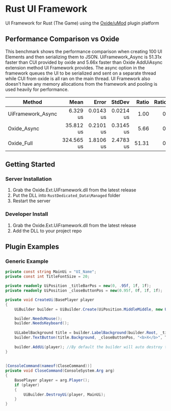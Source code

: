 # Rust UI Framework
UI Framework for Rust (The Game) using the [Oxide/uMod](https://umod.org) plugin platform

## Performance Comparison vs Oxide

This benchmark shows the performance comparison when creating 100 UI Elements and then serializing them to JSON.
UiFramework_Async is 51.31x faster than CUI provided by oxide and 5.66x faster than Oxide AddUiAsync extension method UI Framework provides.
The async option in the framework queues the UI to be serialized and sent on a separate thread while CUI from oxide is all ran on the main thread.
UI Framework also doesn't have any memory allocations from the framework and pooling is used heavily for performance.

| Method            | Mean       | Error     | StdDev    | Ratio | RatioSD | Gen0    | Gen1   | Allocated |
|------------------ |-----------:|----------:|----------:|------:|--------:|--------:|-------:|----------:|
| UiFramework_Async |   6.329 us | 0.0143 us | 0.0214 us |  1.00 |    0.00 |       - |      - |         - |
| Oxide_Async       |  35.812 us | 0.2101 us | 0.3145 us |  5.66 |    0.05 |  2.9907 | 0.3052 |   51792 B |
| Oxide_Full        | 324.565 us | 1.8106 us | 2.4783 us | 51.31 |    0.33 | 11.7188 | 1.9531 |  204088 B |


## Getting Started

### Server Installation
1. Grab the Oxide.Ext.UiFramework.dll from the latest release
2. Put the DLL into `RustDedicated_Data\Managed` folder
3. Restart the server

### Developer Install
1. Grab the Oxide.Ext.UiFramework.dll from the latest release
2. Add the DLL to your project repo


## Plugin Examples

### Generic Example
```csharp
private const string MainUi = "UI_Name";
private const int TitleFontSize = 20;

private readonly UiPosition _titleBarPos = new(0, .95f, 1f, 1f);
private readonly UiPosition _closeButtonPos = new(0.95f, 0f, 1f, 1f);

private void CreateUi(BasePlayer player 
{
    UiBuilder builder = UiBuilder.Create(UiPosition.MiddleMiddle, new UiOffset(-420, -270, 420, 330), UiColors.Body, MainUi, UiLayer.Hud);

    builder.NeedsMouse();
    builder.NeedsKeyboard();
    
    UiLabelBackground title = builder.LabelBackground(builder.Root, _titleBarPos, Title, TitleFontSize, UiColors.Text, UiColors.BodyHeader);
    builder.TextButton(title.Background, _closeButtonPos, "<b>X</b>", TitleFontSize, UiColors.Text, UiColors.CloseButton, nameof(CloseCommand));
    
    builder.AddUi(player); //By default the builder will auto destroy the previous UI if it exists on the client
}
    
    
[ConsoleCommand(nameof(CloseCommand))]
private void CloseCommand(ConsoleSystem.Arg arg)
{
    BasePlayer player = arg.Player();
    if (player)
    {
        UiBuilder.DestroyUi(player, MainUi);
    }
}
```